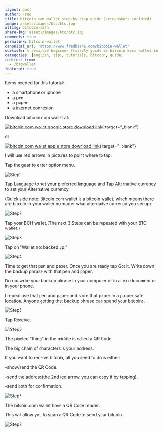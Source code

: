 ```yaml
---
layout: post
author: Fred
title: bitcoin.com wallet step-by-step guide (screenshots included)
image: assets/images/btc/btc.jpg
altimg: bitcoin-cash
share-img: assets/images/btc/btc.jpg
comments: true
permalink: bitcoin-wallet
canonical_url: 'https://www.fredbarre.com/bitcoin-wallet'
subtitle: A detailed beginner friendly guide to bitcoin best wallet in 2019.
categories: [english, tips, tutorials, bitcoin, guide]
redirect_from:
  - /btcwallet
featured: true
---
```


Items needed for this tutorial:
- a smartphone or iphone
- a pen
- a paper
- a internet connexion

Download bitcoin.com wallet at:

[![bitcoin.com wallet google store download link](https://www.fredbarre.com/img/btc/dland.png)](https://play.google.com/store/apps/details?id=com.bitcoin.mwallet){:target="_blank"}


or


[![bitcoin.com wallet apple store download link](https://www.fredbarre.com/img/btc/dlapp.png)](https://apps.apple.com/us/app/bitcoin-wallet-by-bitcoin-com/id1252903728?ls=1){:target="_blank"}


I will use red arrows in pictures to point where to tap.

Tap the gear to enter option menu.

![Step1](https://www.fredbarre.com/img/btc/Step1GoToSettings.JPG)

Tap Language to set your preferred language and Tap Alternative currency to set your Alternative currency.

(Quick side note: Bitcoin.com wallet is a bitcoin wallet, which means there are bitcoin in your wallet no matter what alternative currency you set up).

![Step2](https://www.fredbarre.com/img/btc/Step2Set.JPG)

Tap your BCH wallet.(The next 3 Steps can be repeated with your BTC wallet.)

![Step3](https://www.fredbarre.com/img/btc/Step3GoToBCH.JPG)

Tap on "Wallet not backed up."

![Step4](https://www.fredbarre.com/img/btc/Step4WalletNotSave.JPG)

Time to get that pen and paper. Once you are ready tap Got it. Write down the backup phrase with that pen and paper.

Do not write your backup phrase in your computer or in a text document or in your phone.

I repeat use that pen and paper and store that paper in a proper safe location. Anyone getting that backup phrase can spend your bitcoins.

![Step5](https://www.fredbarre.com/img/btc/Step5SaveWallet.JPG)

Tap Receive.

![Step6](https://www.fredbarre.com/img/btc/Step6Receive.JPG)

The pixeled "thing" in the middle is called a QR Code.

The big chain of characters is your address.

If you want to receive bitcoin, all you need to do is either: 

-show/send the QR Code.

-send the address(the 2nd red arrow, you can copy it by tapping).

-send both for confirmation.


![Step7](https://www.fredbarre.com/img/btc/Step7QRCodeAdress.JPG)

The bitcoin.com wallet have a QR Code reader.

This will allow you to scan a QR Code to send your bitcoin.


![Step8](https://www.fredbarre.com/img/btc/ExtraStep8scan.JPG)

 
